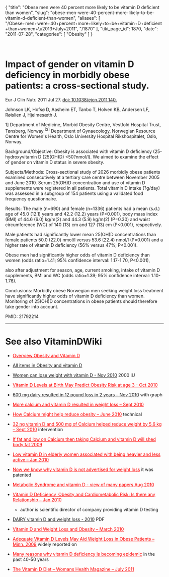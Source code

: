 {
  "title": "Obese men were 40 percent more likely to be vitamin D deficient than women",
  "slug": "obese-men-were-40-percent-more-likely-to-be-vitamin-d-deficient-than-women",
  "aliases": [
    "/Obese+men+were+40+percent+more+likely+to+be+vitamin+D+deficient+than+women+\u2013+July+2011",
    "/1870"
  ],
  "tiki_page_id": 1870,
  "date": "2011-07-28",
  "categories": [
    "Obesity"
  ]
}

&nbsp;

# Impact of gender on vitamin D deficiency in morbidly obese patients: a cross-sectional study.

Eur J Clin Nutr. 2011 Jul 27. [doi: 10.1038/ejcn.2011.140.](https://doi.org/10.1038/ejcn.2011.140.) 

Johnson LK, Hofsø D, Aasheim ET, Tanbo T, Holven KB, Andersen LF, Røislien J, Hjelmesæth J.

1] Department of Medicine, Morbid Obesity Centre, Vestfold Hospital Trust, Tønsberg, Norway <sup>[2]</sup> Department of Gynaecology, Norwegian Resource Centre for Women's Health, Oslo University Hospital Rikshospitalet, Oslo, Norway.

Background/Objective: Obesity is associated with vitamin D deficiency (25-hydroxyvitamin D (25(OH)D) <50?nmol/l). We aimed to examine the effect of gender on vitamin D status in severe obesity.

Subjects/Methods: Cross-sectional study of 2026 morbidly obese patients examined consecutively at a tertiary care centre between November 2005 and June 2010. Serum 25(OH)D concentration and use of vitamin D supplements were registered in all patients. Total vitamin D intake (?g/day) was assessed in a subgroup of 154 patients using a validated food frequency questionnaire.

Results: The male (n=690) and female (n=1336) patients had a mean (s.d.) age of 45.0 (12.1) years and 42.2 (12.2) years (P<0.001), body mass index (BMI) of 44.6 (6.0) kg/m(2) and 44.3 (5.9) kg/m(2) (P=0.30) and waist circumference (WC) of 140 (13) cm and 127 (13) cm (P<0.001), respectively. 

Male patients had significantly lower mean 25(OH)D concentrations than female patients 50.0 (22.0) nmol/l versus 53.6 (22.4) nmol/l (P=0.001) and a higher rate of vitamin D deficiency (56% versus 47%; P<0.001). 

Obese men had significantly higher odds of vitamin D deficiency than women (odds ratio=1.41; 95% confidence interval: 1.17-1.70, P<0.001), 

also after adjustment for season, age, current smoking, intake of vitamin D supplements, BMI and WC (odds ratio=1.39; 95% confidence interval: 1.10-1.76).

Conclusions: Morbidly obese Norwegian men seeking weight loss treatment have significantly higher odds of vitamin D deficiency than women. Monitoring of 25(OH)D concentrations in obese patients should therefore take gender into account.

PMID:     21792214

- - - - - - - - - - - 

# See also VitaminDWiki

* <a href="/posts/overview-obesity-and-vitamin-d" style="color: red; text-decoration: underline;" title="This link has an unknown page_id: 710">Overview Obesity and Vitamin D</a>

* [All items in Obesity and vitamin D](https://www.VitaminDWiki.com/tiki-browse_categories.php?parentId=19&sort_mode=created_desc)

* [Women can lose weight with vitamin D - Nov 2010](/posts/women-can-lose-weight-with-vitamin-d) 2000 IU

* <a href="/posts/vitamin-d-levels-at-birth-may-predict-obesity-risk-at-age-3" style="color: red; text-decoration: underline;" title="This link has an unknown page_id: 1065">Vitamin D Levels at Birth May Predict Obesity Risk at age 3 - Oct 2010</a>

* [600 mg dairy resulted in 12 pound loss in 2 years – Nov 2010](/posts/600-mg-dairy-resulted-in-12-pound-loss-in-2-years) with graph

* <a href="/posts/more-calcium-and-vitamin-d-resulted-in-weight-loss" style="color: red; text-decoration: underline;" title="This link has an unknown page_id: 1002">More calcium and vitamin D resulted in weight loss – Sept 2010</a>

* <a href="/posts/how-calcium-might-help-reduce-obesity" style="color: red; text-decoration: underline;" title="This link has an unknown page_id: 991">How Calcium might help reduce obesity – June 2010</a> technical

* <a href="/posts/32-ng-vitamin-d-and-500-mg-of-calcium-helped-reduce-weight-by-56-kg" style="color: red; text-decoration: underline;" title="This link has an unknown page_id: 881">32 ng vitamin D and 500 mg of Calcium helped reduce weight by 5.6 kg – Sept 2010</a> intervention

* <a href="/posts/if-fat-and-low-on-calcium-then-taking-calcium-and-vitamin-d-will-shed-body-fat-2009" style="color: red; text-decoration: underline;" title="This link has an unknown page_id: 712">If fat and low on Calcium then taking Calcium and vitamin D will shed body fat 2009</a>

* <a href="/posts/low-vitamin-d-in-elderly-women-associated-with-being-heavier-and-less-active" style="color: red; text-decoration: underline;" title="This link has an unknown page_id: 936">Low vitamin D in elderly women associated with being heavier and less active – Jan 2010</a>

* <a href="/posts/now-we-know-why-vitamin-d-is-not-advertised-for-weight-loss" style="color: red; text-decoration: underline;" title="This link has an unknown page_id: 914">Now we know why vitamin D is not advertised for weight loss</a> it was patented

* <a href="/posts/metabolic-syndrome-and-vitamin-d-view-of-many-papers" style="color: red; text-decoration: underline;" title="This link has an unknown page_id: 720">Metabolic Syndrome and vitamin D - view of many papers Aug 2010</a>

* <a href="/posts/vitamin-d-deficiency-obesity-and-cardiometabolic-risk-is-there-any-relationship" style="color: red; text-decoration: underline;" title="This link has an unknown page_id: 717">Vitamin D Deficiency, Obesity and Cardiometabolic Risk: Is there any Relationship – Jan 2010</a> 

   * author is scientific director of company providing vitamin D testing

* [DAIRY vitamin D and weight loss - 2010](https://www.VitaminDWiki.com/tiki-download_file.php?fileId=1787) PDF

* <a href="/posts/vitamin-d-and-weight-loss-and-obesity" style="color: red; text-decoration: underline;" title="This link has an unknown page_id: 716">Vitamin D and Weight Loss and Obesity – March 2010</a>

* <a href="/posts/adequate-vitamin-d-levels-may-aid-weight-loss-in-obese-patients-minn-2009" style="color: red; text-decoration: underline;" title="This link has an unknown page_id: 714">Adequate Vitamin D Levels May Aid Weight Loss in Obese Patients – Minn. 2009</a> widely reported on

* <a href="/posts/many-reasons-why-vitamin-d-deficiency-is-becoming-epidemic" style="color: red; text-decoration: underline;" title="This link has an unknown page_id: 1586">Many reasons why vitamin D deficiency is becoming epidemic</a> in the past 40-50 years

* <a href="/posts/the-vitamin-d-diet-womans-health-magazine" style="color: red; text-decoration: underline;" title="This link has an unknown page_id: 1822">The Vitamin D Diet – Womans Health Magazine – July 2011</a>